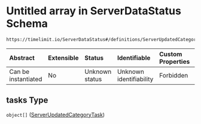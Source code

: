 # Untitled array in ServerDataStatus Schema

```txt
https://timelimit.io/ServerDataStatus#/definitions/ServerUpdatedCategoryTasks/properties/tasks
```



| Abstract            | Extensible | Status         | Identifiable            | Custom Properties | Additional Properties | Access Restrictions | Defined In                                                                           |
| :------------------ | :--------- | :------------- | :---------------------- | :---------------- | :-------------------- | :------------------ | :----------------------------------------------------------------------------------- |
| Can be instantiated | No         | Unknown status | Unknown identifiability | Forbidden         | Allowed               | none                | [ServerDataStatus.schema.json*](ServerDataStatus.schema.json "open original schema") |

## tasks Type

`object[]` ([ServerUpdatedCategoryTask](serverdatastatus-definitions-serverupdatedcategorytask.md))
